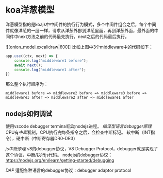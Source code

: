 
# koa洋葱模型
洋葱模型指的是koajs中中间件的执行行为模式，多个中间件组合之后，每个中间件就像洋葱的一层一样，请求从洋葱外部到洋葱里面，再到洋葱外面，最外面的中间件中next方法之前的代码最先执行，next之后的代码最后执行。

![[onion_model.excalidraw|600]]
比如上图中3个middleware中的代码如下：
```js
app.use((ctx, next) => {
	console.log("middleware1 before");
	await next();
	console.log("middleware1 after");
})
```
那么整个执行顺序为：
```
middleware1 before => middleware2 before => middleware3 before => middleware3 after => middleware2 after => middleware1 after
```


## nodejs如何调试
使用vscode debugger terminal启动nodejs进程。
*编译型语言debugger原理*
CPU有*中断*机制，CPU执行完每条指令之后，会检查中断标记。
软中断（INT指令），硬中断（中断寄存器DR0-DR3）

*js中断原理*
v8的debugger协议，V8 Debugger Protocol，debugger就是实现了这个协议，中断/执行js代码。
nodejs的debugger协议：https://nodejs.org/en/learn/getting-started/debugging

*DAP*
适配各种语言的debugger协议：debugger adaptor protocol
